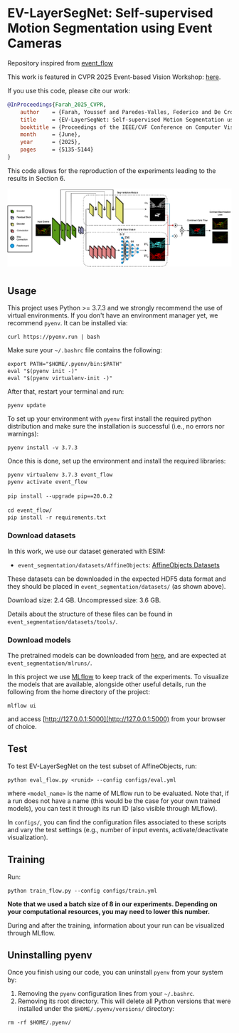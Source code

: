 # EV-LayerSegNet: Self-supervised Motion Segmentation using Event Cameras

Repository inspired from [event_flow](https://github.com/tudelft/event_flow)

This work is featured in CVPR 2025 Event-based Vision Workshop: [here](https://openaccess.thecvf.com/content/CVPR2025W/EventVision/papers/Farah_EV-LayerSegNet_Self-supervised_Motion_Segmentation_using_Event_Cameras_CVPRW_2025_paper.pdf).

If you use this code, please cite our work:

```bibtex
@InProceedings{Farah_2025_CVPR,
    author    = {Farah, Youssef and Paredes-Valles, Federico and De Croon, Guido and Humais, Muhammad Ahmed and Sajwani, Hussain and Zweiri, Yahya},
    title     = {EV-LayerSegNet: Self-supervised Motion Segmentation using Event Cameras},
    booktitle = {Proceedings of the IEEE/CVF Conference on Computer Vision and Pattern Recognition (CVPR) Workshops},
    month     = {June},
    year      = {2025},
    pages     = {5135-5144}
}
```

This code allows for the reproduction of the experiments leading to the results in Section 6.

<!-- &nbsp; -->
<img src=".readme/cover.png"  />
<!-- &nbsp; -->

#

## Usage

This project uses Python >= 3.7.3 and we strongly recommend the use of virtual environments. If you don't have an environment manager yet, we recommend `pyenv`. It can be installed via:

```
curl https://pyenv.run | bash
```

Make sure your `~/.bashrc` file contains the following:

```
export PATH="$HOME/.pyenv/bin:$PATH"
eval "$(pyenv init -)"
eval "$(pyenv virtualenv-init -)"
```

After that, restart your terminal and run:

```
pyenv update
```

To set up your environment with `pyenv` first install the required python distribution and make sure the installation is successful (i.e., no errors nor warnings):

```
pyenv install -v 3.7.3
```

Once this is done, set up the environment and install the required libraries:

```
pyenv virtualenv 3.7.3 event_flow
pyenv activate event_flow

pip install --upgrade pip==20.0.2

cd event_flow/
pip install -r requirements.txt
```

### Download datasets

In this work, we use our dataset generated with ESIM:
- `event_segmentation/datasets/AffineObjects`: [AffineObjects Datasets](https://drive.google.com/file/d/1MH-KOxXU2LM5bE_mknPszNRjoijEVRhj/view?usp=sharing)


These datasets can be downloaded in the expected HDF5 data format and they should be placed in `event_segmentation/datasets/` (as shown above). 

Download size: 2.4 GB. Uncompressed size: 3.6 GB.

Details about the structure of these files can be found in `event_segmentation/datasets/tools/`. 

### Download models

The pretrained models can be downloaded from [here](https://drive.google.com/file/d/1e2qcmpkNTpfGv4ujbE47pk-aD6sQ7Oo6/view?usp=sharing), and are expected at `event_segmentation/mlruns/`. 

In this project we use [MLflow](https://www.mlflow.org/docs/latest/index.html#) to keep track of the experiments. To visualize the models that are available, alongside other useful details, run the following from the home directory of the project:

```
mlflow ui
```

and access [http://127.0.0.1:5000](http://127.0.0.1:5000) from your browser of choice.

## Test

To test EV-LayerSegNet on the test subset of AffineObjects, run:

```
python eval_flow.py <runid> --config configs/eval.yml
```

where `<model_name>` is the name of MLflow run to be evaluated. Note that, if a run does not have a name (this would be the case for your own trained models), you can test it through its run ID (also visible through MLflow).


In `configs/`, you can find the configuration files associated to these scripts and vary the test settings (e.g., number of input events, activate/deactivate visualization).

## Training

Run:

```
python train_flow.py --config configs/train.yml
```
 

**Note that we used a batch size of 8 in our experiments. Depending on your computational resources, you may need to lower this number.**

During and after the training, information about your run can be visualized through MLflow.

## Uninstalling pyenv

Once you finish using our code, you can uninstall `pyenv` from your system by:

1. Removing the `pyenv` configuration lines from your `~/.bashrc`.
2. Removing its root directory. This will delete all Python versions that were installed under the `$HOME/.pyenv/versions/` directory:

```
rm -rf $HOME/.pyenv/
```
